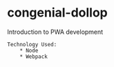 # congenial-dollop

Introduction to PWA development

    Technology Used:
        * Node
        * Webpack

